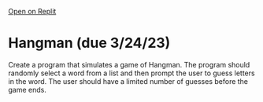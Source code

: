 [Open on Replit](https://replit.com/@whs-spring-2023/Hangman-Tips-whs-spring-2023-1)

# Hangman (due 3/24/23)

Create a program that simulates a game of Hangman. The program should randomly select a word from a list and then prompt the user to guess letters in the word. The user should have a limited number of guesses before the game ends.

